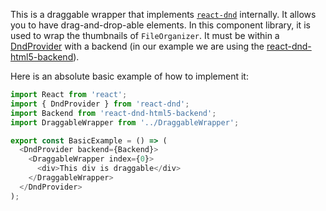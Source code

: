 This is a draggable wrapper that implements
[`react-dnd`](https://react-dnd.github.io/react-dnd) internally. It allows you
to have drag-and-drop-able elements. In this component library, it is used to
wrap the thumbnails of `FileOrganizer`. It must be within a
[DndProvider](https://react-dnd.github.io/react-dnd/docs/api/dnd-provider) with
a backend (in our example we are using the
[react-dnd-html5-backend](https://www.npmjs.com/package/react-dnd-html5-backend)).

Here is an absolute basic example of how to implement it:

```js
import React from 'react';
import { DndProvider } from 'react-dnd';
import Backend from 'react-dnd-html5-backend';
import DraggableWrapper from '../DraggableWrapper';

export const BasicExample = () => (
  <DndProvider backend={Backend}>
    <DraggableWrapper index={0}>
      <div>This div is draggable</div>
    </DraggableWrapper>
  </DndProvider>
);
```
